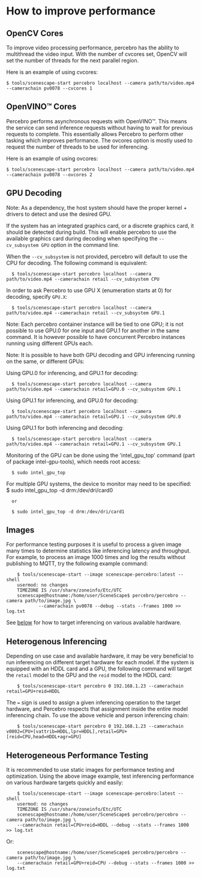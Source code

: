 # How to improve performance

## OpenCV Cores

To improve video processing performance, percebro has the ability to multithread the video input. With the number of cvcores set, OpenCV will set the number
of threads for the next parallel region.

Here is an example of using cvcores:

    $ tools/scenescape-start percebro localhost --camera path/to/video.mp4 --camerachain pv0078 --cvcores 1

## OpenVINO™ Cores

Percebro performs asynchronous requests with OpenVINO™. This means the service can send inference requests without having to wait for previous
requests to complete. This essentially allows Percebro to perform other tasking which improves performance. The ovcores option
is mostly used to request the number of threads to be used for inferencing.

Here is an example of using ovcores:

    $ tools/scenescape-start percebro localhost --camera path/to/video.mp4 --camerachain pv0078 --ovcores 2

## GPU Decoding

Note: As a dependency, the host system should have the proper kernel + drivers to detect and use the desired GPU.

If the system has an integrated graphics card, or a discrete graphics card, it should be detected during build.
This will enable percebro to use the available graphics card during decoding when specifying the `--cv_subsystem GPU` option in the command line.

When the `--cv_subsystem` is not provided, percebro will default to use the CPU for decoding. The following command is equivalent:

      $ tools/scenescape-start percebro localhost --camera path/to/video.mp4 --camerachain retail --cv_subsystem CPU

In order to ask Percebro to use GPU X (enumeration starts at 0) for decoding, specify `GPU.X`:

      $ tools/scenescape-start percebro localhost --camera path/to/video.mp4 --camerachain retail --cv_subsystem GPU.1

Note: Each percebro container instance will be tied to one GPU; it is not possible to use GPU.0 for one input and GPU.1 for another in the same command. It is however possible to have concurrent Percebro instances running using different GPUs each.

Note: It is possible to have both GPU decoding and GPU inferencing running on the same, or different GPUs:

Using GPU.0 for inferencing, and GPU.1 for decoding:

      $ tools/scenescape-start percebro localhost --camera path/to/video.mp4 --camerachain retail=GPU.0 --cv_subsystem GPU.1

Using GPU.1 for inferencing, and GPU.0 for decoding:

      $ tools/scenescape-start percebro localhost --camera path/to/video.mp4 --camerachain retail=GPU.1 --cv_subsystem GPU.0

Using GPU.1 for both inferencing and decoding:

      $ tools/scenescape-start percebro localhost --camera path/to/video.mp4 --camerachain retail=GPU.1 --cv_subsystem GPU.1

Monitoring of the GPU can be done using the 'intel_gpu_top' command (part of package intel-gpu-tools), which needs root access:

      $ sudo intel_gpu_top

For multiple GPU systems, the device to monitor may need to be specified:
$ sudo intel_gpu_top -d drm:/dev/dri/card0

      or

      $ sudo intel_gpu_top -d drm:/dev/dri/card1

## Images

For performance testing purposes it is useful to process a given image many times to determine statistics like inferencing latency and throughput. For example, to process an image 1000 times and log the results without publishing to MQTT, try the following example command:

        $ tools/scenescape-start --image scenescape-percebro:latest --shell
        usermod: no changes
        TIMEZONE IS /usr/share/zoneinfo/Etc/UTC
        scenescape@hostname:/home/user/SceneScape$ percebro/percebro --camera path/to/image.jpg \
                --camerachain pv0078 --debug --stats --frames 1000 >> log.txt

See [below](#heterogeneous-performance-testing) for how to target inferencing on various available hardware.

## Heterogenous Inferencing

Depending on use case and available hardware, it may be very beneficial to run inferencing on different target hardware for each model. If the system is equipped with an HDDL card and a GPU, the following command will target the `retail` model to the GPU and the `reid` model to the HDDL card:

        $ tools/scenescape-start percebro 0 192.168.1.23 --camerachain retail=GPU+reid=HDDL

The `=` sign is used to assign a given inferencing operation to the target hardware, and Percebro respects that assignment inside the entire model inferencing chain. To use the above vehicle and person inferencing chain:

        $ tools/scenescape-start percebro 0 192.168.1.23 --camerachain v0002=CPU+[vattrib=HDDL,lpr=HDDL],retail=GPU+[reid=CPU,head=HDDL+agr=GPU]

## Heterogeneous Performance Testing

It is recommended to use static images for performance testing and optimization. Using the above image example, test inferencing performance on various hardware targets quickly and easily:

        $ tools/scenescape-start --image scenescape-percebro:latest --shell
        usermod: no changes
        TIMEZONE IS /usr/share/zoneinfo/Etc/UTC
        scenescape@hostname:/home/user/SceneScape$ percebro/percebro --camera path/to/image.jpg \
        --camerachain retail=CPU+reid=HDDL --debug --stats --frames 1000 >> log.txt

Or:

        scenescape@hostname:/home/user/SceneScape$ percebro/percebro --camera path/to/image.jpg \
        --camerachain retail=GPU+reid=CPU --debug --stats --frames 1000 >> log.txt
